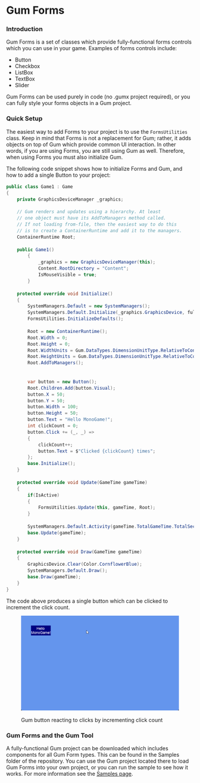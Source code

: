 # Gum Forms

### Introduction

Gum Forms is a set of classes which provide fully-functional forms controls which you can use in your game. Examples of forms controls include:

* Button
* Checkbox
* ListBox
* TextBox
* Slider

Gum Forms can be used purely in code (no .gumx project required), or you can fully style your forms objects in a Gum project.&#x20;

### Quick Setup

The easiest way to add Forms to your project is to use the `FormsUtilities` class. Keep in mind that Forms is not a replacement for Gum; rather, it adds objects on top of Gum which provide common UI interaction. In other words, if you are using Forms, you are still using Gum as well. Therefore, when using Forms you must also initialize Gum.

The following code snippet shows how to initialize Forms and Gum, and how to add a single Button to your project:

```csharp
public class Game1 : Game
{
    private GraphicsDeviceManager _graphics;

    // Gum renders and updates using a hierarchy. At least
    // one object must have its AddToManagers method called.
    // If not loading from-file, then the easiest way to do this
    // is to create a ContainerRuntime and add it to the managers.
    ContainerRuntime Root;

    public Game1()
        {
            _graphics = new GraphicsDeviceManager(this);
            Content.RootDirectory = "Content";
            IsMouseVisible = true;
        }

    protected override void Initialize()
    {
        SystemManagers.Default = new SystemManagers(); 
        SystemManagers.Default.Initialize(_graphics.GraphicsDevice, fullInstantiation: true);
        FormsUtilities.InitializeDefaults();

        Root = new ContainerRuntime();
        Root.Width = 0;
        Root.Height = 0;
        Root.WidthUnits = Gum.DataTypes.DimensionUnitType.RelativeToContainer;
        Root.HeightUnits = Gum.DataTypes.DimensionUnitType.RelativeToContainer;
        Root.AddToManagers();


        var button = new Button();
        Root.Children.Add(button.Visual);
        button.X = 50;
        button.Y = 50;
        button.Width = 100;
        button.Height = 50;
        button.Text = "Hello MonoGame!";
        int clickCount = 0;
        button.Click += (_, _) =>
        {
            clickCount++;
            button.Text = $"Clicked {clickCount} times";
        };
        base.Initialize();
    }

    protected override void Update(GameTime gameTime)
    {
        if(IsActive)
        {
            FormsUtilities.Update(this, gameTime, Root);
        }
        
        SystemManagers.Default.Activity(gameTime.TotalGameTime.TotalSeconds);
        base.Update(gameTime);
    }

    protected override void Draw(GameTime gameTime)
    {
        GraphicsDevice.Clear(Color.CornflowerBlue);
        SystemManagers.Default.Draw();
        base.Draw(gameTime);
    }
}

```

The code above produces a single button which can be clicked to increment the click count.

<figure><img src="../../.gitbook/assets/24_06 36 41.gif" alt=""><figcaption><p>Gum button reacting to clicks by incrementing click count</p></figcaption></figure>

### Gum Forms and the Gum Tool

A fully-functional Gum project can be downloaded which includes components for all Gum Form types. This can be found in the Samples folder of the repository. You can use the Gum project located there to load Gum Forms into your own project, or you can run the sample to see how it works. For more information see the [Samples page](../samples/).


